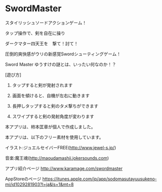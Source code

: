 # SwordMaster

スタイリッシュソードアクションゲーム！

タップ操作で、剣を自在に操り

ダークマター四天王を　撃て！討て！

圧倒的爽快感がウリの新感覚Swordシューティングゲーム！

Sword Master ゆうすけの謎とは、いったい何なのか！？

[遊び方]

1. タップすると剣が発射されます

2. 画面を傾けると、自機が左右に動きます

3. 長押しタップすると剣のタメ撃ちができます

4. スワイプすると剣の発射角度が変わります

本アプリは、柿本匡章が個人で作成しました。

本アプリは、以下のフリー素材を使用しています。

イラスト:ジュエルセイバーFREE(http://www.jewel-s.jp/)

音楽:魔王魂(http://maoudamashii.jokersounds.com)

アプリ紹介ページ
http://www.karamage.com/swordmaster

AppStoreのページ
https://itunes.apple.com/jp/app/sodomasutayuusukeno-mi/id1029281903?l=ja&ls=1&mt=8
